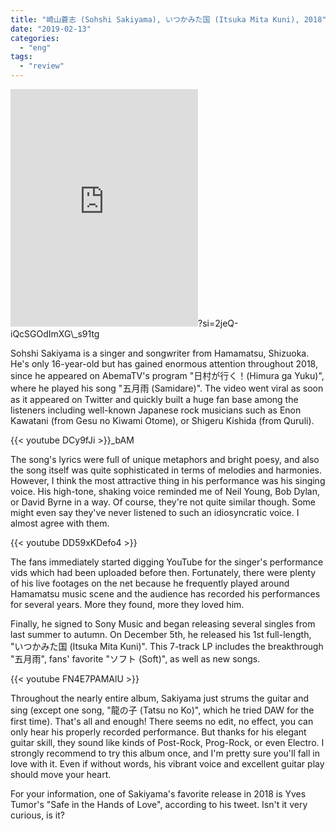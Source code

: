 ```yaml
---
title: "崎山蒼志 (Sohshi Sakiyama), いつかみた国 (Itsuka Mita Kuni), 2018"
date: "2019-02-13"
categories: 
  - "eng"
tags: 
  - "review"
---
```


<iframe src="https://open.spotify.com/embed/album/4EM4fTaRgbM0EMOGF0NGle" width="300" height="380" frameborder="0" allowtransparency="true" allow="encrypted-media"></iframe>?si=2jeQ-iQcSGOdImXG\_s91tg

Sohshi Sakiyama is a singer and songwriter from Hamamatsu, Shizuoka. He's only 16-year-old but has gained enormous attention throughout 2018, since he appeared on AbemaTV's program "日村が行く！(Himura ga Yuku)", where he played his song "五月雨 (Samidare)". The video went viral as soon as it appeared on Twitter and quickly built a huge fan base among the listeners including well-known Japanese rock musicians such as Enon Kawatani (from Gesu no Kiwami Otome), or Shigeru Kishida (from Quruli).

{{< youtube DCy9fJi >}}\_bAM

The song's lyrics were full of unique metaphors and bright poesy, and also the song itself was quite sophisticated in terms of melodies and harmonies. However, I think the most attractive thing in his performance was his singing voice. His high-tone, shaking voice reminded me of Neil Young, Bob Dylan, or David Byrne in a way. Of course, they're not quite similar though. Some might even say they've never listened to such an idiosyncratic voice. I almost agree with them.

{{< youtube DD59xKDefo4 >}}

The fans immediately started digging YouTube for the singer's performance vids which had been uploaded before then. Fortunately, there were plenty of his live footages on the net because he frequently played around Hamamatsu music scene and the audience has recorded his performances for several years. More they found, more they loved him.

Finally, he signed to Sony Music and began releasing several singles from last summer to autumn. On December 5th, he released his 1st full-length, "いつかみた国 (Itsuka Mita Kuni)". This 7-track LP includes the breakthrough "五月雨", fans' favorite "ソフト (Soft)", as well as new songs.

{{< youtube FN4E7PAMAlU >}}

Throughout the nearly entire album, Sakiyama just strums the guitar and sing (except one song, "龍の子 (Tatsu no Ko)", which he tried DAW for the first time). That's all and enough! There seems no edit, no effect, you can only hear his properly recorded performance. But thanks for his elegant guitar skill, they sound like kinds of Post-Rock, Prog-Rock, or even Electro. I strongly recommend to try this album once, and I'm pretty sure you'll fall in love with it. Even if without words, his vibrant voice and excellent guitar play should move your heart.

For your information, one of Sakiyama's favorite release in 2018 is Yves Tumor's "Safe in the Hands of Love", according to his tweet. Isn't it very curious, is it?
